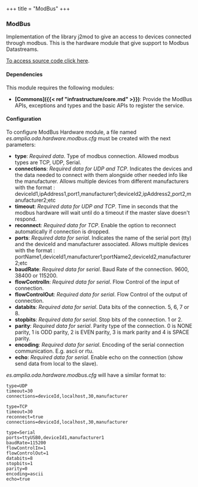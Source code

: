 +++
title = "ModBus"
+++

### ModBus

Implementation of the library j2mod to give an access to devices connected through modbus.
This is the hardware module that give support to Modbus Datastreams.

[To access source code click here](https://github.com/amplia-iiot/oda/tree/master/oda-hardware/modbus).

#### Dependencies

This module requires the following modules:

* __[Commons]({{< ref "infrastructure/core.md" >}})__: Provide the ModBus APIs, exceptions and types and the basic APIs to register the service.

#### Configuration

To configure ModBus Hardware module, a file named _es.amplia.oda.hardware.modbus.cfg_ must be created with the next parameters:

* __type__: _Required data_. Type of modbus connection. Allowed modbus types are TCP, UDP, Serial.
* __connections__: _Required data for UDP and TCP_. Indicates the devices and the data needed to connect with them alongside other needed info like the manufacturer.
Allows multiple devices from different manufacturers with the format : deviceId1,ipAddress1,port1,manufacturer1;deviceId2,ipAddress2,port2,manufacturer2;etc
* __timeout__: _Required data for UDP and TCP_. Time in seconds that the modbus hardware will wait until do a timeout if the master slave doesn't respond.
* __reconnect__: _Required data for TCP_. Enable the option to reconnect automatically if connection is dropped.
* __ports__: _Required data for serial_. Indicates the name of the serial port (tty) and the deviceId and manufacturer associated. Allows multiple devices with the format : portName1,deviceId1,manufacturer1;portName2,deviceId2,manufacturer2;etc
* __baudRate__: _Required data for serial_. Baud Rate of the connection. 9600, 38400 or 115200.
* __flowControlIn__: _Required data for serial_. Flow Control of the input of connection.
* __flowControlOut__: _Required data for serial_. Flow Control of the output of connection.
* __databits__: _Required data for serial_. Data bits of the connection. 5, 6, 7 or 8.
* __stopbits__: _Required data for serial_. Stop bits of the connection. 1 or 2.
* __parity__: _Required data for serial_. Parity type of the connection. 0 is NONE parity, 1 is ODD parity, 2 is EVEN parity,
3 is mark parity and 4 is SPACE parity.
* __encoding__: _Required data for serial_. Encoding of the serial connection communication. E.g. ascii or rtu.
* __echo__: _Required data for serial_. Enable echo on the connection (show send data from local to the slave).

_es.amplia.oda.hardware.modbus.cfg_ will have a similar format to:

```properties
type=UDP
timeout=30
connections=deviceId,localhost,30,manufacturer
```

```properties
type=TCP
timeout=30
reconnect=true
connections=deviceId,localhost,30,manufacturer
```

```properties
type=Serial
ports=ttyUSB0,deviceId1,manufacturer1
baudRate=115200
flowControlIn=1
flowControlOut=1
databits=8
stopbits=1
parity=0
encoding=ascii
echo=true
```
